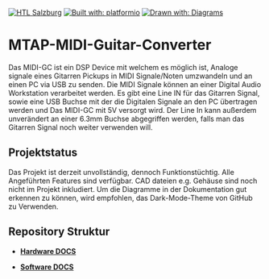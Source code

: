 [![HTL Salzburg](https://img.shields.io/badge/HTBLuVA-Elektronik%20und%20Technische%20Informatik-8a2be2)](http://www.htl-salzburg.ac.at/startseite.html)
[![Built with: platformio](https://img.shields.io/badge/built%20with-platformio-orange)](https://platformio.org/)
[![Drawn with: Diagrams](https://img.shields.io/badge/drawn%20with-diagrams.net-ff8c00)](https://app.diagrams.net/)


# MTAP-MIDI-Guitar-Converter 
Das MIDI-GC ist ein DSP Device mit welchem es möglich ist, Analoge signale eines Gitarren Pickups in MIDI Signale/Noten umzwandeln und an einen PC via USB zu senden. Die MIDI Signale können an einer Digital Audio Workstation verarbeitet werden.
Es gibt eine Line IN für das Gitarren Signal, sowie eine USB Buchse mit der die Digitalen Signale an den PC übertragen werden und Das MIDI-GC mit 5V versorgt wird.
Der Line In kann außerdem unverändert an einer 6.3mm Buchse abgegriffen werden, falls man das Gitarren Signal noch weiter verwenden will.

## Projektstatus
Das Projekt ist derzeit unvollständig, dennoch Funktionstüchtig. Alle Angeführten Features sind verfügbar. CAD dateien e.g. Gehäuse sind noch nicht im Projekt inkludiert.
Um die Diagramme in der Dokumentation gut erkennen zu können, wird empfohlen, das Dark-Mode-Theme von GitHub zu Verwenden.

## Repository Struktur

 - [**Hardware DOCS**](documentation/hw-docs)

 - [**Software DOCS**](documentation/sw-docs)
